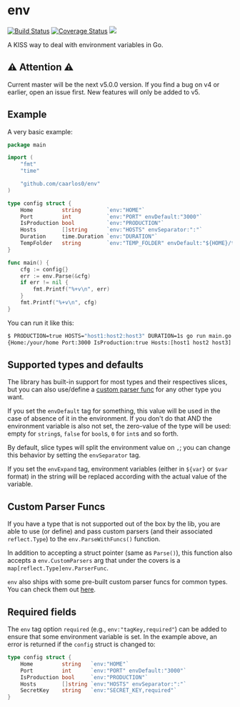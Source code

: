 # env
[![Build Status](https://img.shields.io/travis/caarlos0/env.svg?logo=travis&style=for-the-badge)](https://travis-ci.org/caarlos0/env)
[![Coverage Status](https://img.shields.io/codecov/c/gh/caarlos0/env.svg?logo=codecov&style=for-the-badge)](https://codecov.io/gh/caarlos0/env)
[![](http://img.shields.io/badge/godoc-reference-5272B4.svg?style=for-the-badge)](http://godoc.org/github.com/caarlos0/env)

A KISS way to deal with environment variables in Go.

## ⚠ Attention ⚠

Current master will be the next v5.0.0 version.
If you find a bug on v4 or earlier, open an issue first.
New features will only be added to v5.

## Example

A very basic example:

```go
package main

import (
	"fmt"
	"time"

	"github.com/caarlos0/env"
)

type config struct {
	Home         string        `env:"HOME"`
	Port         int           `env:"PORT" envDefault:"3000"`
	IsProduction bool          `env:"PRODUCTION"`
	Hosts        []string      `env:"HOSTS" envSeparator:":"`
	Duration     time.Duration `env:"DURATION"`
	TempFolder   string        `env:"TEMP_FOLDER" envDefault:"${HOME}/tmp" envExpand:"true"`
}

func main() {
	cfg := config{}
	err := env.Parse(&cfg)
	if err != nil {
		fmt.Printf("%+v\n", err)
	}
	fmt.Printf("%+v\n", cfg)
}
```

You can run it like this:

```sh
$ PRODUCTION=true HOSTS="host1:host2:host3" DURATION=1s go run main.go
{Home:/your/home Port:3000 IsProduction:true Hosts:[host1 host2 host3] Duration:1s}
```

## Supported types and defaults

The library has built-in support for most types and their respectives slices,
but you can also use/define a [custom parser func](#custom-parser-funcs) for any
other type you want.

If you set the `envDefault` tag for something, this value will be used in the
case of absence of it in the environment. If you don't do that AND the
environment variable is also not set, the zero-value
of the type will be used: empty for `string`s, `false` for `bool`s,
`0` for `int`s and so forth.

By default, slice types will split the environment value on `,`; you can change
this behavior by setting the `envSeparator` tag.

If you set the `envExpand` tag, environment variables (either in `${var}` or
`$var` format) in the string will be replaced according with the actual value
of the variable.

## Custom Parser Funcs

If you have a type that is not supported out of the box by the lib, you are able
to use (or define) and pass custom parsers (and their associated `reflect.Type`)
to the `env.ParseWithFuncs()` function.

In addition to accepting a struct pointer (same as `Parse()`), this function
also accepts a `env.CustomParsers` arg that under the covers is a
`map[reflect.Type]env.ParserFunc`.

`env` also ships with some pre-built custom parser funcs for common types. You
can check them out [here](parsers/).

## Required fields

The `env` tag option `required` (e.g., `env:"tagKey,required"`) can be added
to ensure that some environment variable is set.  In the example above,
an error is returned if the `config` struct is changed to:


```go
type config struct {
    Home         string   `env:"HOME"`
    Port         int      `env:"PORT" envDefault:"3000"`
    IsProduction bool     `env:"PRODUCTION"`
    Hosts        []string `env:"HOSTS" envSeparator:":"`
    SecretKey    string   `env:"SECRET_KEY,required"`
}
```
